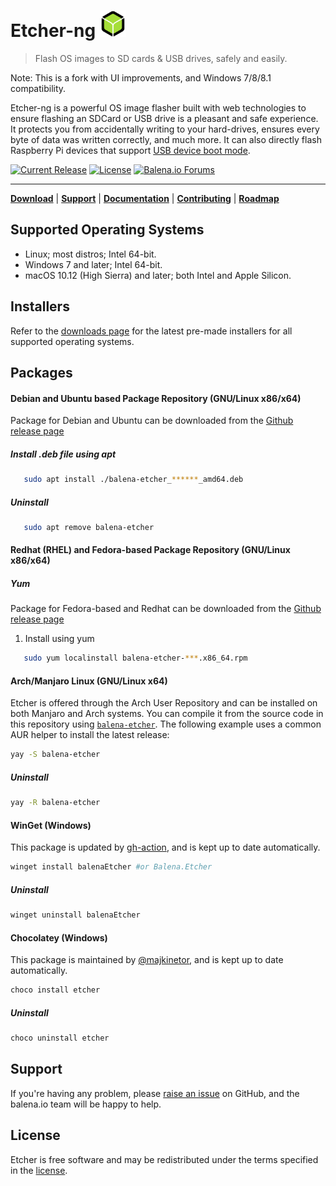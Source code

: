 # Etcher-ng <img src="icon.png" width="42">


> Flash OS images to SD cards & USB drives, safely and easily.

Note: This is a fork with UI improvements, and Windows 7/8/8.1 compatibility.

Etcher-ng is a powerful OS image flasher built with web technologies to ensure
flashing an SDCard or USB drive is a pleasant and safe experience. It protects
you from accidentally writing to your hard-drives, ensures every byte of data
was written correctly, and much more. It can also directly flash Raspberry Pi devices that support [USB device boot mode](https://www.raspberrypi.com/documentation/computers/raspberry-pi.html#usb-device-boot-mode).

[![Current Release](https://img.shields.io/github/release/balena-io/etcher.svg?style=flat-square)](https://balena.io/etcher)
[![License](https://img.shields.io/github/license/balena-io/etcher.svg?style=flat-square)](https://github.com/balena-io/etcher/blob/master/LICENSE)
[![Balena.io Forums](https://img.shields.io/discourse/https/forums.balena.io/topics.svg?style=flat-square&label=balena.io%20forums)](https://forums.balena.io/c/etcher)

---

[**Download**][etcher] | [**Support**][support] | [**Documentation**][user-documentation] | [**Contributing**][contributing] | [**Roadmap**][milestones]

## Supported Operating Systems

- Linux; most distros; Intel 64-bit.
- Windows 7 and later; Intel 64-bit.
- macOS 10.12 (High Sierra) and later; both Intel and Apple Silicon.

## Installers

Refer to the [downloads page][etcher] for the latest pre-made
installers for all supported operating systems.

## Packages

#### Debian and Ubuntu based Package Repository (GNU/Linux x86/x64)

Package for Debian and Ubuntu can be downloaded from the [Github release page](https://github.com/balena-io/etcher/releases/)

##### Install .deb file using apt

   ```sh
      sudo apt install ./balena-etcher_******_amd64.deb
   ```

##### Uninstall

   ```sh
      sudo apt remove balena-etcher
   ```

#### Redhat (RHEL) and Fedora-based Package Repository (GNU/Linux x86/x64)

##### Yum

Package for Fedora-based and Redhat can be downloaded from the [Github release page](https://github.com/balena-io/etcher/releases/)

1. Install using yum

```sh
   sudo yum localinstall balena-etcher-***.x86_64.rpm
```

#### Arch/Manjaro Linux (GNU/Linux x64)

Etcher is offered through the Arch User Repository and can be installed on both Manjaro and Arch systems. You can compile it from the source code in this repository using [`balena-etcher`](https://aur.archlinux.org/packages/balena-etcher/). The following example uses a common AUR helper to install the latest release:

```sh
yay -S balena-etcher
```

##### Uninstall

```sh
yay -R balena-etcher
```

#### WinGet (Windows)

This package is updated by [gh-action](https://github.com/vedantmgoyal2009/winget-releaser), and is kept up to date automatically.

```sh
winget install balenaEtcher #or Balena.Etcher
```

##### Uninstall

```sh
winget uninstall balenaEtcher
```

#### Chocolatey (Windows)

This package is maintained by [@majkinetor](https://github.com/majkinetor), and
is kept up to date automatically.

```sh
choco install etcher
```

##### Uninstall

```sh
choco uninstall etcher
```

## Support

If you're having any problem, please [raise an issue][newissue] on GitHub, and
the balena.io team will be happy to help.

## License

Etcher is free software and may be redistributed under the terms specified in
the [license].

[etcher]: https://balena.io/etcher
[electron]: https://electronjs.org/
[electron-supported-platforms]: https://electronjs.org/docs/tutorial/support#supported-platforms
[support]: https://github.com/balena-io/etcher/blob/master/docs/SUPPORT.md
[contributing]: https://github.com/balena-io/etcher/blob/master/docs/CONTRIBUTING.md
[user-documentation]: https://github.com/balena-io/etcher/blob/master/docs/USER-DOCUMENTATION.md
[milestones]: https://github.com/balena-io/etcher/milestones
[newissue]: https://github.com/balena-io/etcher/issues/new
[license]: https://github.com/balena-io/etcher/blob/master/LICENSE
